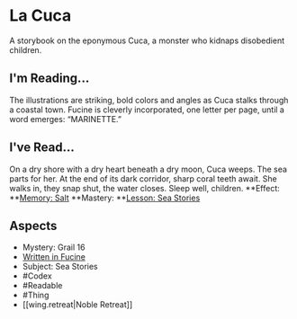# La Cuca
A storybook on the eponymous Cuca, a monster who kidnaps disobedient children.
## I'm Reading...
The illustrations are striking, bold colors and angles as Cuca stalks through a coastal town. Fucine is cleverly incorporated, one letter per page, until a word emerges: “MARINETTE.”
## I've Read...
On a dry shore with a dry heart beneath a dry moon, Cuca weeps. The sea parts for her. At the end of its dark corridor, sharp coral teeth await. She walks in, they snap shut, the water closes. Sleep well, children.
**Effect: **[Memory: Salt](https://uadaf.theevilroot.xyz/rowenarium/element/mem.salt)
**Mastery: **[Lesson: Sea Stories](https://uadaf.theevilroot.xyz/rowenarium/element/x.seastories)
## Aspects
- Mystery: Grail 16
- [Written in Fucine](https://uadaf.theevilroot.xyz/rowenarium/element/w.fucine)
- Subject: Sea Stories
- #Codex
- #Readable
- #Thing
- [[wing.retreat|Noble Retreat]]